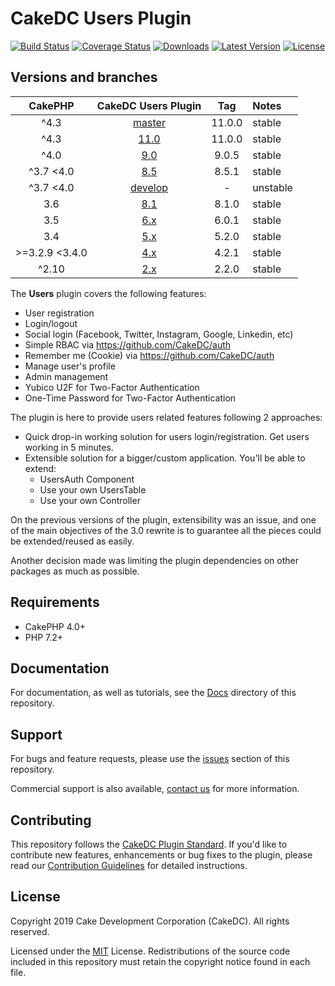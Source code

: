 CakeDC Users Plugin
===================

[![Build Status](https://img.shields.io/github/workflow/status/CakeDC/users/CI/master?style=flat-square)](https://github.com/CakeDC/users/actions?query=workflow%3ACI+branch%3Amaster)
[![Coverage Status](https://img.shields.io/codecov/c/gh/CakeDC/users.svg?style=flat-square)](https://codecov.io/gh/CakeDC/users)
[![Downloads](https://poser.pugx.org/CakeDC/users/d/total.png)](https://packagist.org/packages/CakeDC/users)
[![Latest Version](https://poser.pugx.org/CakeDC/users/v/stable.png)](https://packagist.org/packages/CakeDC/users)
[![License](https://poser.pugx.org/CakeDC/users/license.svg)](https://packagist.org/packages/CakeDC/users)

Versions and branches
---------------------

| CakePHP | CakeDC Users Plugin | Tag   | Notes |
| :-------------: | :------------------------: | :--:  | :---- |
| ^4.3            | [master](https://github.com/cakedc/users/tree/master)                      | 11.0.0 | stable |
| ^4.3            | [11.0](https://github.com/cakedc/users/tree/11.next-cake4)              | 11.0.0 | stable |
| ^4.0            | [9.0](https://github.com/cakedc/users/tree/9.next)                      | 9.0.5 | stable |
| ^3.7  <4.0      | [8.5](https://github.com/cakedc/users/tree/8.next)                      | 8.5.1 | stable |
| ^3.7  <4.0      | [develop](https://github.com/cakedc/users/tree/develop)                 | - | unstable |
| 3.6             | [8.1](https://github.com/cakedc/users/tree/8.1.0)        | 8.1.0 | stable   |
| 3.5             | [6.x](https://github.com/cakedc/users/tree/6.x)          | 6.0.1 | stable   |
| 3.4             | [5.x](https://github.com/cakedc/users/tree/5.x)          | 5.2.0 | stable   |
| >=3.2.9 <3.4.0  | [4.x](https://github.com/cakedc/users/tree/4.x)          | 4.2.1 | stable   |
| ^2.10           | [2.x](https://github.com/cakedc/users/tree/2.x)          | 2.2.0 |stable    |

The  **Users** plugin covers the following features:

* User registration
* Login/logout
* Social login (Facebook, Twitter, Instagram, Google, Linkedin, etc)
* Simple RBAC via https://github.com/CakeDC/auth
* Remember me (Cookie) via https://github.com/CakeDC/auth
* Manage user's profile
* Admin management
* Yubico U2F for Two-Factor Authentication
* One-Time Password for Two-Factor Authentication

The plugin is here to provide users related features following 2 approaches:

* Quick drop-in working solution for users login/registration. Get users working in 5 minutes.
* Extensible solution for a bigger/custom application. You'll be able to extend:
  * UsersAuth Component
  * Use your own UsersTable
  * Use your own Controller

On the previous versions of the plugin, extensibility was an issue, and one of the main
objectives of the 3.0 rewrite is to guarantee all the pieces could be extended/reused as
easily.

Another decision made was limiting the plugin dependencies on other packages as much as possible.

Requirements
------------

* CakePHP 4.0+
* PHP 7.2+

Documentation
-------------

For documentation, as well as tutorials, see the [Docs](Docs/Home.md) directory of this repository.

Support
-------

For bugs and feature requests, please use the [issues](https://github.com/CakeDC/users/issues) section of this repository.

Commercial support is also available, [contact us](https://www.cakedc.com/contact) for more information.

Contributing
------------

This repository follows the [CakeDC Plugin Standard](https://www.cakedc.com/plugin-standard). If you'd like to contribute new features, enhancements or bug fixes to the plugin, please read our [Contribution Guidelines](https://www.cakedc.com/contribution-guidelines) for detailed instructions.

License
-------

Copyright 2019 Cake Development Corporation (CakeDC). All rights reserved.

Licensed under the [MIT](http://www.opensource.org/licenses/mit-license.php) License. Redistributions of the source code included in this repository must retain the copyright notice found in each file.
